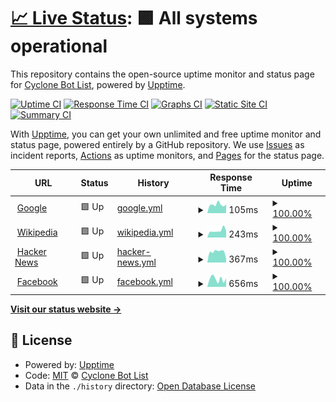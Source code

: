# [📈 Live Status](https://Cyclone-Bot-List.github.io/uptime): <!--live status--> **🟩 All systems operational**

This repository contains the open-source uptime monitor and status page for [Cyclone Bot List](https://cyclonebots.xyz), powered by [Upptime](https://github.com/upptime/upptime).

[![Uptime CI](https://github.com/Cyclone-Bot-List/uptime/workflows/Uptime%20CI/badge.svg)](https://github.com/Cyclone-Bot-List/uptime/actions?query=workflow%3A%22Uptime+CI%22)
[![Response Time CI](https://github.com/Cyclone-Bot-List/uptime/workflows/Response%20Time%20CI/badge.svg)](https://github.com/Cyclone-Bot-List/uptime/actions?query=workflow%3A%22Response+Time+CI%22)
[![Graphs CI](https://github.com/Cyclone-Bot-List/uptime/workflows/Graphs%20CI/badge.svg)](https://github.com/Cyclone-Bot-List/uptime/actions?query=workflow%3A%22Graphs+CI%22)
[![Static Site CI](https://github.com/Cyclone-Bot-List/uptime/workflows/Static%20Site%20CI/badge.svg)](https://github.com/Cyclone-Bot-List/uptime/actions?query=workflow%3A%22Static+Site+CI%22)
[![Summary CI](https://github.com/Cyclone-Bot-List/uptime/workflows/Summary%20CI/badge.svg)](https://github.com/Cyclone-Bot-List/uptime/actions?query=workflow%3A%22Summary+CI%22)

With [Upptime](https://upptime.js.org), you can get your own unlimited and free uptime monitor and status page, powered entirely by a GitHub repository. We use [Issues](https://github.com/Cyclone-Bot-List/uptime/issues) as incident reports, [Actions](https://github.com/Cyclone-Bot-List/uptime/actions) as uptime monitors, and [Pages](https://Cyclone-Bot-List.github.io/uptime) for the status page.

<!--start: status pages-->
<!-- This summary is generated by Upptime (https://github.com/upptime/upptime) -->
<!-- Do not edit this manually, your changes will be overwritten -->
<!-- prettier-ignore -->
| URL | Status | History | Response Time | Uptime |
| --- | ------ | ------- | ------------- | ------ |
| <img alt="" src="https://icons.duckduckgo.com/ip3/www.google.com.ico" height="13"> [Google](https://www.google.com) | 🟩 Up | [google.yml](https://github.com/Cyclone-Bot-List/uptime/commits/HEAD/history/google.yml) | <details><summary><img alt="Response time graph" src="./graphs/google/response-time-week.png" height="20"> 105ms</summary><br><a href="https://Cyclone-Bot-List.github.io/uptime/history/google"><img alt="Response time 107" src="https://img.shields.io/endpoint?url=https%3A%2F%2Fraw.githubusercontent.com%2FCyclone-Bot-List%2Fuptime%2FHEAD%2Fapi%2Fgoogle%2Fresponse-time.json"></a><br><a href="https://Cyclone-Bot-List.github.io/uptime/history/google"><img alt="24-hour response time 79" src="https://img.shields.io/endpoint?url=https%3A%2F%2Fraw.githubusercontent.com%2FCyclone-Bot-List%2Fuptime%2FHEAD%2Fapi%2Fgoogle%2Fresponse-time-day.json"></a><br><a href="https://Cyclone-Bot-List.github.io/uptime/history/google"><img alt="7-day response time 105" src="https://img.shields.io/endpoint?url=https%3A%2F%2Fraw.githubusercontent.com%2FCyclone-Bot-List%2Fuptime%2FHEAD%2Fapi%2Fgoogle%2Fresponse-time-week.json"></a><br><a href="https://Cyclone-Bot-List.github.io/uptime/history/google"><img alt="30-day response time 100" src="https://img.shields.io/endpoint?url=https%3A%2F%2Fraw.githubusercontent.com%2FCyclone-Bot-List%2Fuptime%2FHEAD%2Fapi%2Fgoogle%2Fresponse-time-month.json"></a><br><a href="https://Cyclone-Bot-List.github.io/uptime/history/google"><img alt="1-year response time 103" src="https://img.shields.io/endpoint?url=https%3A%2F%2Fraw.githubusercontent.com%2FCyclone-Bot-List%2Fuptime%2FHEAD%2Fapi%2Fgoogle%2Fresponse-time-year.json"></a></details> | <details><summary><a href="https://Cyclone-Bot-List.github.io/uptime/history/google">100.00%</a></summary><a href="https://Cyclone-Bot-List.github.io/uptime/history/google"><img alt="All-time uptime 100.00%" src="https://img.shields.io/endpoint?url=https%3A%2F%2Fraw.githubusercontent.com%2FCyclone-Bot-List%2Fuptime%2FHEAD%2Fapi%2Fgoogle%2Fuptime.json"></a><br><a href="https://Cyclone-Bot-List.github.io/uptime/history/google"><img alt="24-hour uptime 100.00%" src="https://img.shields.io/endpoint?url=https%3A%2F%2Fraw.githubusercontent.com%2FCyclone-Bot-List%2Fuptime%2FHEAD%2Fapi%2Fgoogle%2Fuptime-day.json"></a><br><a href="https://Cyclone-Bot-List.github.io/uptime/history/google"><img alt="7-day uptime 100.00%" src="https://img.shields.io/endpoint?url=https%3A%2F%2Fraw.githubusercontent.com%2FCyclone-Bot-List%2Fuptime%2FHEAD%2Fapi%2Fgoogle%2Fuptime-week.json"></a><br><a href="https://Cyclone-Bot-List.github.io/uptime/history/google"><img alt="30-day uptime 100.00%" src="https://img.shields.io/endpoint?url=https%3A%2F%2Fraw.githubusercontent.com%2FCyclone-Bot-List%2Fuptime%2FHEAD%2Fapi%2Fgoogle%2Fuptime-month.json"></a><br><a href="https://Cyclone-Bot-List.github.io/uptime/history/google"><img alt="1-year uptime 99.99%" src="https://img.shields.io/endpoint?url=https%3A%2F%2Fraw.githubusercontent.com%2FCyclone-Bot-List%2Fuptime%2FHEAD%2Fapi%2Fgoogle%2Fuptime-year.json"></a></details>
| <img alt="" src="https://icons.duckduckgo.com/ip3/en.wikipedia.org.ico" height="13"> [Wikipedia](https://en.wikipedia.org) | 🟩 Up | [wikipedia.yml](https://github.com/Cyclone-Bot-List/uptime/commits/HEAD/history/wikipedia.yml) | <details><summary><img alt="Response time graph" src="./graphs/wikipedia/response-time-week.png" height="20"> 243ms</summary><br><a href="https://Cyclone-Bot-List.github.io/uptime/history/wikipedia"><img alt="Response time 222" src="https://img.shields.io/endpoint?url=https%3A%2F%2Fraw.githubusercontent.com%2FCyclone-Bot-List%2Fuptime%2FHEAD%2Fapi%2Fwikipedia%2Fresponse-time.json"></a><br><a href="https://Cyclone-Bot-List.github.io/uptime/history/wikipedia"><img alt="24-hour response time 227" src="https://img.shields.io/endpoint?url=https%3A%2F%2Fraw.githubusercontent.com%2FCyclone-Bot-List%2Fuptime%2FHEAD%2Fapi%2Fwikipedia%2Fresponse-time-day.json"></a><br><a href="https://Cyclone-Bot-List.github.io/uptime/history/wikipedia"><img alt="7-day response time 243" src="https://img.shields.io/endpoint?url=https%3A%2F%2Fraw.githubusercontent.com%2FCyclone-Bot-List%2Fuptime%2FHEAD%2Fapi%2Fwikipedia%2Fresponse-time-week.json"></a><br><a href="https://Cyclone-Bot-List.github.io/uptime/history/wikipedia"><img alt="30-day response time 201" src="https://img.shields.io/endpoint?url=https%3A%2F%2Fraw.githubusercontent.com%2FCyclone-Bot-List%2Fuptime%2FHEAD%2Fapi%2Fwikipedia%2Fresponse-time-month.json"></a><br><a href="https://Cyclone-Bot-List.github.io/uptime/history/wikipedia"><img alt="1-year response time 223" src="https://img.shields.io/endpoint?url=https%3A%2F%2Fraw.githubusercontent.com%2FCyclone-Bot-List%2Fuptime%2FHEAD%2Fapi%2Fwikipedia%2Fresponse-time-year.json"></a></details> | <details><summary><a href="https://Cyclone-Bot-List.github.io/uptime/history/wikipedia">100.00%</a></summary><a href="https://Cyclone-Bot-List.github.io/uptime/history/wikipedia"><img alt="All-time uptime 100.00%" src="https://img.shields.io/endpoint?url=https%3A%2F%2Fraw.githubusercontent.com%2FCyclone-Bot-List%2Fuptime%2FHEAD%2Fapi%2Fwikipedia%2Fuptime.json"></a><br><a href="https://Cyclone-Bot-List.github.io/uptime/history/wikipedia"><img alt="24-hour uptime 100.00%" src="https://img.shields.io/endpoint?url=https%3A%2F%2Fraw.githubusercontent.com%2FCyclone-Bot-List%2Fuptime%2FHEAD%2Fapi%2Fwikipedia%2Fuptime-day.json"></a><br><a href="https://Cyclone-Bot-List.github.io/uptime/history/wikipedia"><img alt="7-day uptime 100.00%" src="https://img.shields.io/endpoint?url=https%3A%2F%2Fraw.githubusercontent.com%2FCyclone-Bot-List%2Fuptime%2FHEAD%2Fapi%2Fwikipedia%2Fuptime-week.json"></a><br><a href="https://Cyclone-Bot-List.github.io/uptime/history/wikipedia"><img alt="30-day uptime 100.00%" src="https://img.shields.io/endpoint?url=https%3A%2F%2Fraw.githubusercontent.com%2FCyclone-Bot-List%2Fuptime%2FHEAD%2Fapi%2Fwikipedia%2Fuptime-month.json"></a><br><a href="https://Cyclone-Bot-List.github.io/uptime/history/wikipedia"><img alt="1-year uptime 100.00%" src="https://img.shields.io/endpoint?url=https%3A%2F%2Fraw.githubusercontent.com%2FCyclone-Bot-List%2Fuptime%2FHEAD%2Fapi%2Fwikipedia%2Fuptime-year.json"></a></details>
| <img alt="" src="https://icons.duckduckgo.com/ip3/news.ycombinator.com.ico" height="13"> [Hacker News](https://news.ycombinator.com) | 🟩 Up | [hacker-news.yml](https://github.com/Cyclone-Bot-List/uptime/commits/HEAD/history/hacker-news.yml) | <details><summary><img alt="Response time graph" src="./graphs/hacker-news/response-time-week.png" height="20"> 367ms</summary><br><a href="https://Cyclone-Bot-List.github.io/uptime/history/hacker-news"><img alt="Response time 321" src="https://img.shields.io/endpoint?url=https%3A%2F%2Fraw.githubusercontent.com%2FCyclone-Bot-List%2Fuptime%2FHEAD%2Fapi%2Fhacker-news%2Fresponse-time.json"></a><br><a href="https://Cyclone-Bot-List.github.io/uptime/history/hacker-news"><img alt="24-hour response time 394" src="https://img.shields.io/endpoint?url=https%3A%2F%2Fraw.githubusercontent.com%2FCyclone-Bot-List%2Fuptime%2FHEAD%2Fapi%2Fhacker-news%2Fresponse-time-day.json"></a><br><a href="https://Cyclone-Bot-List.github.io/uptime/history/hacker-news"><img alt="7-day response time 367" src="https://img.shields.io/endpoint?url=https%3A%2F%2Fraw.githubusercontent.com%2FCyclone-Bot-List%2Fuptime%2FHEAD%2Fapi%2Fhacker-news%2Fresponse-time-week.json"></a><br><a href="https://Cyclone-Bot-List.github.io/uptime/history/hacker-news"><img alt="30-day response time 327" src="https://img.shields.io/endpoint?url=https%3A%2F%2Fraw.githubusercontent.com%2FCyclone-Bot-List%2Fuptime%2FHEAD%2Fapi%2Fhacker-news%2Fresponse-time-month.json"></a><br><a href="https://Cyclone-Bot-List.github.io/uptime/history/hacker-news"><img alt="1-year response time 326" src="https://img.shields.io/endpoint?url=https%3A%2F%2Fraw.githubusercontent.com%2FCyclone-Bot-List%2Fuptime%2FHEAD%2Fapi%2Fhacker-news%2Fresponse-time-year.json"></a></details> | <details><summary><a href="https://Cyclone-Bot-List.github.io/uptime/history/hacker-news">100.00%</a></summary><a href="https://Cyclone-Bot-List.github.io/uptime/history/hacker-news"><img alt="All-time uptime 99.97%" src="https://img.shields.io/endpoint?url=https%3A%2F%2Fraw.githubusercontent.com%2FCyclone-Bot-List%2Fuptime%2FHEAD%2Fapi%2Fhacker-news%2Fuptime.json"></a><br><a href="https://Cyclone-Bot-List.github.io/uptime/history/hacker-news"><img alt="24-hour uptime 100.00%" src="https://img.shields.io/endpoint?url=https%3A%2F%2Fraw.githubusercontent.com%2FCyclone-Bot-List%2Fuptime%2FHEAD%2Fapi%2Fhacker-news%2Fuptime-day.json"></a><br><a href="https://Cyclone-Bot-List.github.io/uptime/history/hacker-news"><img alt="7-day uptime 100.00%" src="https://img.shields.io/endpoint?url=https%3A%2F%2Fraw.githubusercontent.com%2FCyclone-Bot-List%2Fuptime%2FHEAD%2Fapi%2Fhacker-news%2Fuptime-week.json"></a><br><a href="https://Cyclone-Bot-List.github.io/uptime/history/hacker-news"><img alt="30-day uptime 100.00%" src="https://img.shields.io/endpoint?url=https%3A%2F%2Fraw.githubusercontent.com%2FCyclone-Bot-List%2Fuptime%2FHEAD%2Fapi%2Fhacker-news%2Fuptime-month.json"></a><br><a href="https://Cyclone-Bot-List.github.io/uptime/history/hacker-news"><img alt="1-year uptime 99.91%" src="https://img.shields.io/endpoint?url=https%3A%2F%2Fraw.githubusercontent.com%2FCyclone-Bot-List%2Fuptime%2FHEAD%2Fapi%2Fhacker-news%2Fuptime-year.json"></a></details>
| <img alt="" src="https://icons.duckduckgo.com/ip3/facebook.com.ico" height="13"> [Facebook](https://facebook.com) | 🟩 Up | [facebook.yml](https://github.com/Cyclone-Bot-List/uptime/commits/HEAD/history/facebook.yml) | <details><summary><img alt="Response time graph" src="./graphs/facebook/response-time-week.png" height="20"> 656ms</summary><br><a href="https://Cyclone-Bot-List.github.io/uptime/history/facebook"><img alt="Response time 567" src="https://img.shields.io/endpoint?url=https%3A%2F%2Fraw.githubusercontent.com%2FCyclone-Bot-List%2Fuptime%2FHEAD%2Fapi%2Ffacebook%2Fresponse-time.json"></a><br><a href="https://Cyclone-Bot-List.github.io/uptime/history/facebook"><img alt="24-hour response time 203" src="https://img.shields.io/endpoint?url=https%3A%2F%2Fraw.githubusercontent.com%2FCyclone-Bot-List%2Fuptime%2FHEAD%2Fapi%2Ffacebook%2Fresponse-time-day.json"></a><br><a href="https://Cyclone-Bot-List.github.io/uptime/history/facebook"><img alt="7-day response time 656" src="https://img.shields.io/endpoint?url=https%3A%2F%2Fraw.githubusercontent.com%2FCyclone-Bot-List%2Fuptime%2FHEAD%2Fapi%2Ffacebook%2Fresponse-time-week.json"></a><br><a href="https://Cyclone-Bot-List.github.io/uptime/history/facebook"><img alt="30-day response time 736" src="https://img.shields.io/endpoint?url=https%3A%2F%2Fraw.githubusercontent.com%2FCyclone-Bot-List%2Fuptime%2FHEAD%2Fapi%2Ffacebook%2Fresponse-time-month.json"></a><br><a href="https://Cyclone-Bot-List.github.io/uptime/history/facebook"><img alt="1-year response time 566" src="https://img.shields.io/endpoint?url=https%3A%2F%2Fraw.githubusercontent.com%2FCyclone-Bot-List%2Fuptime%2FHEAD%2Fapi%2Ffacebook%2Fresponse-time-year.json"></a></details> | <details><summary><a href="https://Cyclone-Bot-List.github.io/uptime/history/facebook">100.00%</a></summary><a href="https://Cyclone-Bot-List.github.io/uptime/history/facebook"><img alt="All-time uptime 99.99%" src="https://img.shields.io/endpoint?url=https%3A%2F%2Fraw.githubusercontent.com%2FCyclone-Bot-List%2Fuptime%2FHEAD%2Fapi%2Ffacebook%2Fuptime.json"></a><br><a href="https://Cyclone-Bot-List.github.io/uptime/history/facebook"><img alt="24-hour uptime 100.00%" src="https://img.shields.io/endpoint?url=https%3A%2F%2Fraw.githubusercontent.com%2FCyclone-Bot-List%2Fuptime%2FHEAD%2Fapi%2Ffacebook%2Fuptime-day.json"></a><br><a href="https://Cyclone-Bot-List.github.io/uptime/history/facebook"><img alt="7-day uptime 100.00%" src="https://img.shields.io/endpoint?url=https%3A%2F%2Fraw.githubusercontent.com%2FCyclone-Bot-List%2Fuptime%2FHEAD%2Fapi%2Ffacebook%2Fuptime-week.json"></a><br><a href="https://Cyclone-Bot-List.github.io/uptime/history/facebook"><img alt="30-day uptime 100.00%" src="https://img.shields.io/endpoint?url=https%3A%2F%2Fraw.githubusercontent.com%2FCyclone-Bot-List%2Fuptime%2FHEAD%2Fapi%2Ffacebook%2Fuptime-month.json"></a><br><a href="https://Cyclone-Bot-List.github.io/uptime/history/facebook"><img alt="1-year uptime 99.99%" src="https://img.shields.io/endpoint?url=https%3A%2F%2Fraw.githubusercontent.com%2FCyclone-Bot-List%2Fuptime%2FHEAD%2Fapi%2Ffacebook%2Fuptime-year.json"></a></details>

<!--end: status pages-->

[**Visit our status website →**](https://Cyclone-Bot-List.github.io/uptime)

## 📄 License

- Powered by: [Upptime](https://github.com/upptime/upptime)
- Code: [MIT](./LICENSE) © [Cyclone Bot List](https://cyclonebots.xyz)
- Data in the `./history` directory: [Open Database License](https://opendatacommons.org/licenses/odbl/1-0/)
